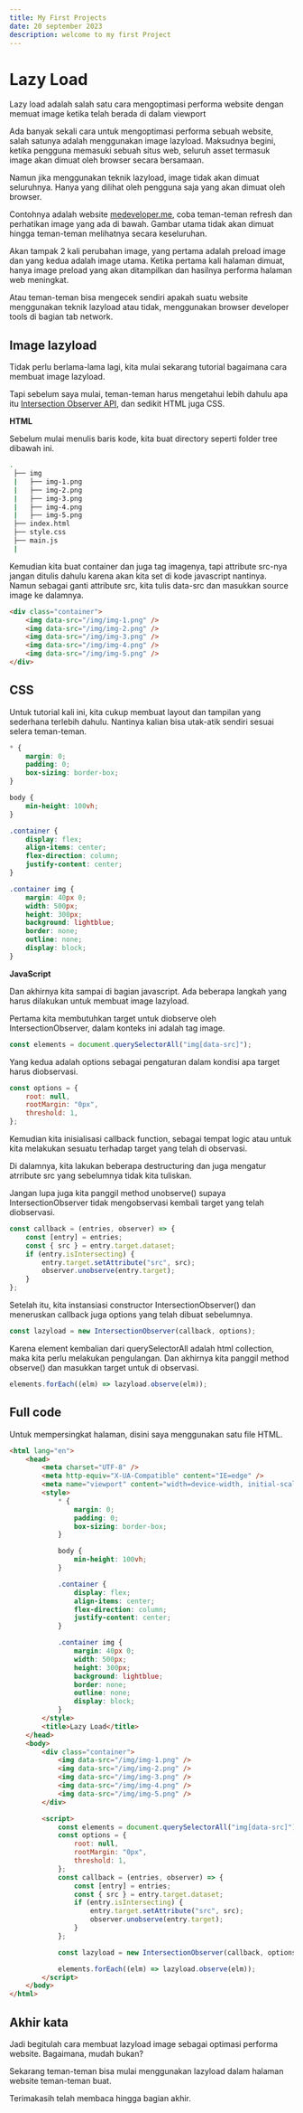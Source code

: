 ```yaml
---
title: My First Projects
date: 20 september 2023
description: welcome to my first Project
---
```


# Lazy Load

Lazy load adalah salah satu cara mengoptimasi performa website dengan memuat image ketika telah berada di dalam viewport

Ada banyak sekali cara untuk mengoptimasi performa sebuah website, salah satunya adalah menggunakan image lazyload. Maksudnya begini, ketika pengguna memasuki sebuah situs web, seluruh asset termasuk image akan dimuat oleh browser secara bersamaan.

Namun jika menggunakan teknik lazyload, image tidak akan dimuat seluruhnya. Hanya yang dilihat oleh pengguna saja yang akan dimuat oleh browser.

Contohnya adalah website [medeveloper.me](https://medeveloper.me/intersection-observer), coba teman-teman refresh dan perhatikan image yang ada di bawah. Gambar utama tidak akan dimuat hingga teman-teman melihatnya secara keseluruhan.

Akan tampak 2 kali perubahan image, yang pertama adalah preload image dan yang kedua adalah image utama. Ketika pertama kali halaman dimuat, hanya image preload yang akan ditampilkan dan hasilnya performa halaman web meningkat.

Atau teman-teman bisa mengecek sendiri apakah suatu website menggunakan teknik lazyload atau tidak, menggunakan browser developer tools di bagian tab network.

## Image lazyload

Tidak perlu berlama-lama lagi, kita mulai sekarang tutorial bagaimana cara membuat image lazyload.

Tapi sebelum saya mulai, teman-teman harus mengetahui lebih dahulu apa itu [Intersection Observer API](https://medeveloper.me/intersection-observer), dan sedikit HTML juga CSS.

**HTML**

Sebelum mulai menulis baris kode, kita buat directory seperti folder tree dibawah ini.

```bash
.
 ├── img
 |   ├── img-1.png
 |   ├── img-2.png
 |   ├── img-3.png
 |   ├── img-4.png
 |   ├── img-5.png
 ├── index.html
 ├── style.css
 ├── main.js
 |
```

Kemudian kita buat container dan juga tag imagenya, tapi attribute src-nya jangan ditulis dahulu karena akan kita set di kode javascript nantinya. Namun sebagai ganti attribute src, kita tulis data-src dan masukkan source image ke dalamnya.

```html
<div class="container">
    <img data-src="/img/img-1.png" />
    <img data-src="/img/img-2.png" />
    <img data-src="/img/img-3.png" />
    <img data-src="/img/img-4.png" />
    <img data-src="/img/img-5.png" />
</div>
```

## CSS

Untuk tutorial kali ini, kita cukup membuat layout dan tampilan yang sederhana terlebih dahulu. Nantinya kalian bisa utak-atik sendiri sesuai selera teman-teman.

```css
* {
    margin: 0;
    padding: 0;
    box-sizing: border-box;
}

body {
    min-height: 100vh;
}

.container {
    display: flex;
    align-items: center;
    flex-direction: column;
    justify-content: center;
}

.container img {
    margin: 40px 0;
    width: 500px;
    height: 300px;
    background: lightblue;
    border: none;
    outline: none;
    display: block;
}
```

**JavaScript**

Dan akhirnya kita sampai di bagian javascript. Ada beberapa langkah yang harus dilakukan untuk membuat image lazyload.

Pertama kita membutuhkan target untuk diobserve oleh IntersectionObserver, dalam konteks ini adalah tag image.

```js
const elements = document.querySelectorAll("img[data-src]");
```

Yang kedua adalah options sebagai pengaturan dalam kondisi apa target harus diobservasi.

```js
const options = {
    root: null,
    rootMargin: "0px",
    threshold: 1,
};
```

Kemudian kita inisialisasi callback function, sebagai tempat logic atau untuk kita melakukan sesuatu terhadap target yang telah di observasi.

Di dalamnya, kita lakukan beberapa destructuring dan juga mengatur atrribute src yang sebelumnya tidak kita tuliskan.

Jangan lupa juga kita panggil method unobserve() supaya IntersectionObserver tidak mengobservasi kembali target yang telah diobservasi.

```js
const callback = (entries, observer) => {
    const [entry] = entries;
    const { src } = entry.target.dataset;
    if (entry.isIntersecting) {
        entry.target.setAttribute("src", src);
        observer.unobserve(entry.target);
    }
};
```

Setelah itu, kita instansiasi constructor IntersectionObserver() dan meneruskan callback juga options yang telah dibuat sebelumnya.

```js
const lazyload = new IntersectionObserver(callback, options);
```

Karena element kembalian dari querySelectorAll adalah html collection, maka kita perlu melakukan pengulangan. Dan akhirnya kita panggil method observe() dan masukkan target untuk di observasi.

```js
elements.forEach((elm) => lazyload.observe(elm));
```

## Full code

Untuk mempersingkat halaman, disini saya menggunakan satu file HTML.

```html
<html lang="en">
    <head>
        <meta charset="UTF-8" />
        <meta http-equiv="X-UA-Compatible" content="IE=edge" />
        <meta name="viewport" content="width=device-width, initial-scale=1.0" />
        <style>
            * {
                margin: 0;
                padding: 0;
                box-sizing: border-box;
            }

            body {
                min-height: 100vh;
            }

            .container {
                display: flex;
                align-items: center;
                flex-direction: column;
                justify-content: center;
            }

            .container img {
                margin: 40px 0;
                width: 500px;
                height: 300px;
                background: lightblue;
                border: none;
                outline: none;
                display: block;
            }
        </style>
        <title>Lazy Load</title>
    </head>
    <body>
        <div class="container">
            <img data-src="/img/img-1.png" />
            <img data-src="/img/img-2.png" />
            <img data-src="/img/img-3.png" />
            <img data-src="/img/img-4.png" />
            <img data-src="/img/img-5.png" />
        </div>

        <script>
            const elements = document.querySelectorAll("img[data-src]");
            const options = {
                root: null,
                rootMargin: "0px",
                threshold: 1,
            };
            const callback = (entries, observer) => {
                const [entry] = entries;
                const { src } = entry.target.dataset;
                if (entry.isIntersecting) {
                    entry.target.setAttribute("src", src);
                    observer.unobserve(entry.target);
                }
            };

            const lazyload = new IntersectionObserver(callback, options);

            elements.forEach((elm) => lazyload.observe(elm));
        </script>
    </body>
</html>
```

## Akhir kata

Jadi begitulah cara membuat lazyload image sebagai optimasi performa website. Bagaimana, mudah bukan?

Sekarang teman-teman bisa mulai menggunakan lazyload dalam halaman website teman-teman buat.

Terimakasih telah membaca hingga bagian akhir.
